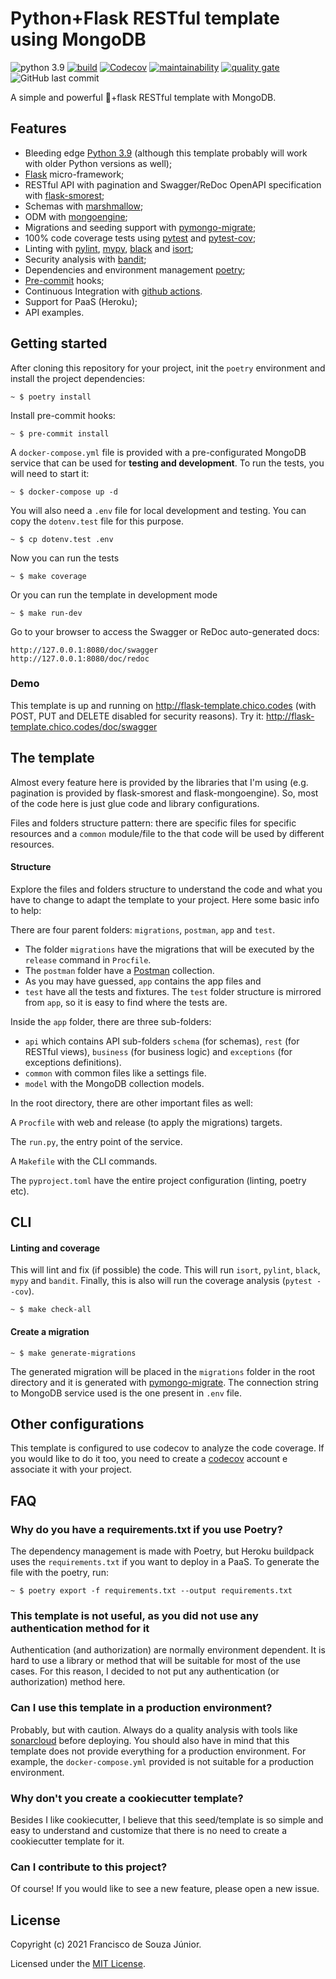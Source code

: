 # Python+Flask RESTful template using MongoDB
![python 3.9](https://img.shields.io/badge/python-3.9-blue)
[![build](https://img.shields.io/github/workflow/status/fsjunior/python-flask-restful-mongodb-template/build)](https://github.com/fsjunior/python-flask-restful-mongodb-template/actions?query=workflow%3Abuild)
[![Codecov](https://img.shields.io/codecov/c/gh/fsjunior/python-flask-restful-mongodb-template)](https://codecov.io/gh/fsjunior/python-flask-restful-mongodb-template)
[![maintainability](https://img.shields.io/codeclimate/maintainability/fsjunior/python-flask-restful-mongodb-template)](https://codeclimate.com/github/fsjunior/python-flask-restful-mongodb-template)
[![quality gate](https://img.shields.io/sonar/quality_gate/fsjunior_python-flask-restful-mongodb-template?server=https%3A%2F%2Fsonarcloud.io)](https://sonarcloud.io/dashboard?id=fsjunior_python-flask-restful-mongodb-template)
![GitHub last commit](https://img.shields.io/github/last-commit/fsjunior/python-flask-restful-mongodb-template)

A simple and powerful 🐍+flask RESTful template with MongoDB.

## Features

- Bleeding edge [Python 3.9](https://docs.python.org/3.9/whatsnew/3.9.html) (although 
this template probably will work with older Python versions as well);
- [Flask](flask.palletsprojects.com) micro-framework;
- RESTful API with pagination and Swagger/ReDoc OpenAPI specification with [flask-smorest](https://flask-smorest.readthedocs.io/en/latest/);
- Schemas with [marshmallow](https://marshmallow.readthedocs.io/en/stable/);
- ODM with [mongoengine](http://mongoengine.org/);
- Migrations and seeding support with [pymongo-migrate](https://github.com/stxnext/pymongo-migrate);
- 100% code coverage tests using [pytest](https://docs.pytest.org/en/stable/)
and [pytest-cov](https://github.com/pytest-dev/pytest-cov);
- Linting with [pylint](https://github.com/PyCQA/pylint/), 
  [mypy](https://github.com/python/mypy), [black](https://github.com/psf/black) and [isort](https://pypi.org/project/isort/);
- Security analysis with [bandit](https://github.com/PyCQA/bandit);
- Dependencies and environment management [poetry](https://python-poetry.org/);
- [Pre-commit](https://github.com/pre-commit/pre-commit) hooks;
- Continuous Integration with [github actions](https://github.com/features/actions).
- Support for PaaS (Heroku);   
- API examples.


## Getting started

After cloning this repository for your project, init the `poetry` environment and install 
the project dependencies:

```console
~ $ poetry install
```

Install pre-commit hooks:

```console
~ $ pre-commit install
```

A `docker-compose.yml` file is provided with a pre-configurated MongoDB service that can
be used for **testing and development**. To run the tests, you will need to start it:

```console
~ $ docker-compose up -d
```

You will also need a `.env` file for local development and testing. You can copy the
`dotenv.test` file for this purpose.

```console
~ $ cp dotenv.test .env
```

Now you can run the tests

```console
~ $ make coverage
```

Or you can run the template in development mode

```console
~ $ make run-dev
```

Go to your browser to access the Swagger or ReDoc auto-generated docs:

```
http://127.0.0.1:8080/doc/swagger
http://127.0.0.1:8080/doc/redoc
```

### Demo

This template is up and running on http://flask-template.chico.codes 
(with POST, PUT and DELETE disabled for security reasons). 
Try it: http://flask-template.chico.codes/doc/swagger


## The template

Almost every feature here is provided by the libraries that I'm using
(e.g. pagination is provided by flask-smorest and flask-mongoengine).
So, most of the code here is just glue code and library configurations.

Files and folders structure pattern: there are specific files for 
specific resources and a `common` module/file to the that code will 
be used by different resources.

#### Structure

Explore the files and folders structure to understand the code and
what you have to change to adapt the template to your project. 
Here some basic info to help:

There are four parent folders: `migrations`, `postman`, `app` and `test`.
- The folder `migrations` have the migrations that will be executed by the
`release` command in `Procfile`.
- The `postman` folder have a [Postman](https://www.postman.com/) collection. 
- As you may have guessed, `app` contains the app files and
- `test` have all the tests and fixtures. The `test` folder structure is
mirrored from `app`, so it is easy to find where the tests are.

Inside the `app` folder, there are three sub-folders:

- `api` which contains API sub-folders `schema` (for schemas), `rest` (for RESTful views), 
`business` (for business logic) and `exceptions` (for exceptions definitions).
- `common` with common files like a settings file.
- `model` with the MongoDB collection models.

In the root directory, there are other important files as well:

A `Procfile` with web and release (to apply the migrations) targets.

The `run.py`, the entry point of the service.

A `Makefile` with the CLI commands.

The `pyproject.toml` have the entire project configuration (linting, poetry etc).

## CLI

#### Linting and coverage

This will lint and fix (if possible) the code. This will run `isort`, `pylint`, `black`,
`mypy` and `bandit`. Finally, this is also will run the coverage analysis (`pytest --cov`).

```console
~ $ make check-all
```

#### Create a migration

```console
~ $ make generate-migrations
```

The generated migration will be placed in the `migrations` folder in the root directory
and it is generated with [pymongo-migrate](https://github.com/stxnext/pymongo-migrate).
The connection string to MongoDB service used is the one present in `.env` file.

## Other configurations

This template is configured to use codecov to analyze the code coverage.
If you would like to do it too, you need to create a [codecov](https://codecov.io/)
account e associate it with your project.

## FAQ

### Why do you have a requirements.txt if you use Poetry?

The dependency management is made with Poetry, but Heroku buildpack uses the 
`requirements.txt` if you want to deploy in a PaaS. To generate the file with the poetry, run: 

```console
~ $ poetry export -f requirements.txt --output requirements.txt
``` 

### This template is not useful, as you did not use any authentication method for it

Authentication (and authorization) are normally environment dependent. It is
hard to use a library or method that will be suitable for most of the use 
cases. For this reason, I decided to not put any authentication 
(or authorization) method here. 

### Can I use this template in a production environment?

Probably, but with caution. Always do a quality analysis with tools like
[sonarcloud](sonarcloud.io) before deploying. You should also have in mind that this
template does not provide everything for a production environment. For example, the
`docker-compose.yml` provided is not suitable for a production environment.

### Why don't you create a cookiecutter template?

Besides I like cookiecutter, I believe that this seed/template is so simple and easy
to understand and customize that there is no need to create a cookiecutter template
for it.

### Can I contribute to this project?

Of course! If you would like to see a new feature, please open a new issue.

## License

Copyright (c) 2021 Francisco de Souza Júnior.

Licensed under the [MIT License](https://github.com/fsjunior/python-flask-restful-mongodb-template/blob/main/LICENSE).
